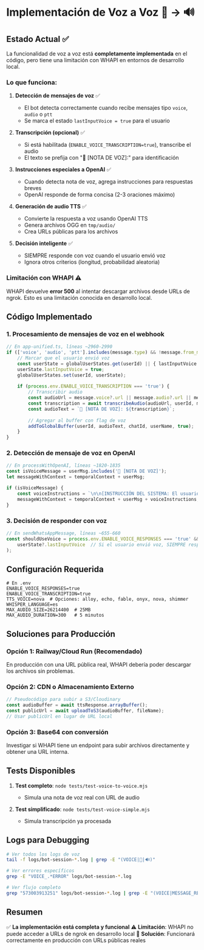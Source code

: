 # Implementación de Voz a Voz 🎤 → 🔊

## Estado Actual ✅

La funcionalidad de voz a voz está **completamente implementada** en el código, pero tiene una limitación con WHAPI en entornos de desarrollo local.

### Lo que funciona:

1. **Detección de mensajes de voz** ✅
   - El bot detecta correctamente cuando recibe mensajes tipo `voice`, `audio` o `ptt`
   - Se marca el estado `lastInputVoice = true` para el usuario

2. **Transcripción (opcional)** ✅
   - Si está habilitada (`ENABLE_VOICE_TRANSCRIPTION=true`), transcribe el audio
   - El texto se prefija con "🎤 [NOTA DE VOZ]:" para identificación

3. **Instrucciones especiales a OpenAI** ✅
   - Cuando detecta nota de voz, agrega instrucciones para respuestas breves
   - OpenAI responde de forma concisa (2-3 oraciones máximo)

4. **Generación de audio TTS** ✅
   - Convierte la respuesta a voz usando OpenAI TTS
   - Genera archivos OGG en `tmp/audio/`
   - Crea URLs públicas para los archivos

5. **Decisión inteligente** ✅
   - SIEMPRE responde con voz cuando el usuario envió voz
   - Ignora otros criterios (longitud, probabilidad aleatoria)

### Limitación con WHAPI ⚠️

WHAPI devuelve **error 500** al intentar descargar archivos desde URLs de ngrok. Esto es una limitación conocida en desarrollo local.

## Código Implementado

### 1. Procesamiento de mensajes de voz en el webhook

```typescript
// En app-unified.ts, líneas ~2960-2990
if (['voice', 'audio', 'ptt'].includes(message.type) && !message.from_me) {
    // Marcar que el usuario envió voz
    const userState = globalUserStates.get(userId) || { lastInputVoice: false };
    userState.lastInputVoice = true;
    globalUserStates.set(userId, userState);
    
    if (process.env.ENABLE_VOICE_TRANSCRIPTION === 'true') {
        // Transcribir audio
        const audioUrl = message.voice?.url || message.audio?.url || message.ptt?.url;
        const transcription = await transcribeAudio(audioUrl, userId, message.id);
        const audioText = `🎤 [NOTA DE VOZ]: ${transcription}`;
        
        // Agregar al buffer con flag de voz
        addToGlobalBuffer(userId, audioText, chatId, userName, true);
    }
}
```

### 2. Detección de mensaje de voz en OpenAI

```typescript
// En processWithOpenAI, líneas ~1820-1835
const isVoiceMessage = userMsg.includes('🎤 [NOTA DE VOZ]');
let messageWithContext = temporalContext + userMsg;

if (isVoiceMessage) {
    const voiceInstructions = `\n\n[INSTRUCCIÓN DEL SISTEMA: El usuario envió una NOTA DE VOZ. Por favor responde de forma CONCISA y NATURAL, como si estuvieras hablando. Usa un tono conversacional, evita listas largas o información muy detallada. Máximo 2-3 oraciones cortas.]`;
    messageWithContext = temporalContext + userMsg + voiceInstructions;
}
```

### 3. Decisión de responder con voz

```typescript
// En sendWhatsAppMessage, líneas ~655-660
const shouldUseVoice = process.env.ENABLE_VOICE_RESPONSES === 'true' && (
    userState?.lastInputVoice  // Si el usuario envió voz, SIEMPRE responder con voz
);
```

## Configuración Requerida

```env
# En .env
ENABLE_VOICE_RESPONSES=true
ENABLE_VOICE_TRANSCRIPTION=true
TTS_VOICE=nova  # Opciones: alloy, echo, fable, onyx, nova, shimmer
WHISPER_LANGUAGE=es
MAX_AUDIO_SIZE=26214400  # 25MB
MAX_AUDIO_DURATION=300   # 5 minutos
```

## Soluciones para Producción

### Opción 1: Railway/Cloud Run (Recomendado)
En producción con una URL pública real, WHAPI debería poder descargar los archivos sin problemas.

### Opción 2: CDN o Almacenamiento Externo
```javascript
// Pseudocódigo para subir a S3/Cloudinary
const audioBuffer = await ttsResponse.arrayBuffer();
const publicUrl = await uploadToS3(audioBuffer, fileName);
// Usar publicUrl en lugar de URL local
```

### Opción 3: Base64 con conversión
Investigar si WHAPI tiene un endpoint para subir archivos directamente y obtener una URL interna.

## Tests Disponibles

1. **Test completo**: `node tests/test-voice-to-voice.mjs`
   - Simula una nota de voz real con URL de audio

2. **Test simplificado**: `node tests/test-voice-simple.mjs`
   - Simula transcripción ya procesada

## Logs para Debugging

```bash
# Ver todos los logs de voz
tail -f logs/bot-session-*.log | grep -E "(VOICE|🎤|🔊)"

# Ver errores específicos
grep -E "VOICE_.*ERROR" logs/bot-session-*.log

# Ver flujo completo
grep "573003913251" logs/bot-session-*.log | grep -E "(VOICE|MESSAGE_RECEIVED|OPENAI)"
```

## Resumen

✅ **La implementación está completa y funcional**
⚠️ **Limitación**: WHAPI no puede acceder a URLs de ngrok en desarrollo local
🚀 **Solución**: Funcionará correctamente en producción con URLs públicas reales
